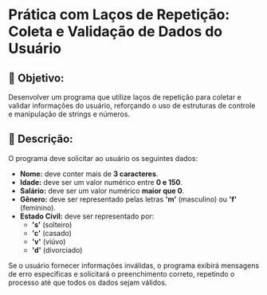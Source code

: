 # Prática com Laços de Repetição: Coleta e Validação de Dados do Usuário

## 📌 **Objetivo:**  
Desenvolver um programa que utilize laços de repetição para coletar e validar informações do usuário, reforçando o uso de estruturas de controle e manipulação de strings e números.

## 📝 **Descrição:**  
O programa deve solicitar ao usuário os seguintes dados:  

- **Nome:** deve conter mais de **3 caracteres**.  
- **Idade:** deve ser um valor numérico entre **0 e 150**.  
- **Salário:** deve ser um valor numérico **maior que 0**.  
- **Gênero:** deve ser representado pelas letras **'m'** (masculino) ou **'f'** (feminino).  
- **Estado Civil:** deve ser representado por:  
  - **'s'** (solteiro)  
  - **'c'** (casado)  
  - **'v'** (viúvo)  
  - **'d'** (divorciado)  

Se o usuário fornecer informações inválidas, o programa exibirá mensagens de erro específicas e solicitará o preenchimento correto, repetindo o processo até que todos os dados sejam válidos.
